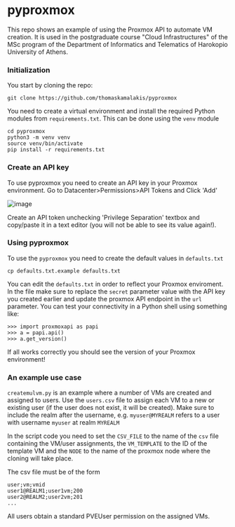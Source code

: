 # pyproxmox
This repo shows an example of using the Proxmox API to automate VM creation. It is used in the postgraduate course "Cloud Infrastructures" of the MSc program of the Department of Informatics and Telematics of Harokopio University of Athens.

### Initialization
You start by cloning the repo:
```
git clone https://github.com/thomaskamalakis/pyproxmox
```
You need to create a virtual environment and install the required Python modules from `requirements.txt`. This can be done using the `venv` module
```
cd pyproxmox
python3 -m venv venv
source venv/bin/activate
pip install -r requirements.txt
```
### Create an API key
To use pyproxmox you need to create an API key in your Proxmox environment. Go to Datacenter>Permissions>API Tokens and Click 'Add'

![image](https://github.com/user-attachments/assets/66a480e7-2c1a-4cbd-a873-42248063bf26)

Create an API token unchecking 'Privilege Separation' textbox and copy/paste it in a text editor (you will not be able to see its value again!). 

### Using pyproxmox
To use the `pyproxmox` you need to create the default values in `defaults.txt`
```
cp defaults.txt.example defaults.txt
```
You can edit the `defaults.txt` in order to reflect your Proxmox enviroment. In the file make sure to replace the `secret` parameter value with the API key you created earlier and update the proxmox API endpoint in the `url` parameter. You can test your connectivity in a Python shell using something like:
```
>>> import proxmoxapi as papi
>>> a = papi.api()
>>> a.get_version()
```
If all works correctly you should see the version of your Proxmox environment!

### An example use case
`createmulvm.py` is an example where a number of VMs are created and assigned to users. Use the `users.csv` file to assign each VM to a new or existing user (if the user does not exist, it will be created). Make sure to include the realm after the username, e.g. `myuser@MYREALM` refers to a user with username `myuser` at realm `MYREALM`

In the script code you need to set the `CSV_FILE` to the name of the `csv` file containing the VM/user assignments, the `VM_TEMPLATE` to the ID of the template VM and the `NODE` to the name of the proxmox node where the cloning will take place.

The csv file must be of the form
```
user;vm;vmid
user1@REALM1;user1vm;200
user2@REALM2;user2vm;201
...
```
All users obtain a standard PVEUser permission on the assigned VMs.





